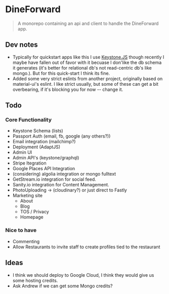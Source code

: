 # DineForward

> A monorepo containing an api and client to handle the DineForward app.

## Dev notes

- Typically for quickstart apps like this I use [Keystone.JS](https://www.keystonejs.com) though recently I maybe have fallen out of favor with it becuase I don'like the db schema it generates (it's better for relational db's not read-centric db's like mongo.). But for this quick-start I think its fine.
- Added some very strict eslints from another project, originally based on material-ui's eslint. I like strict usually, but some of these can get a bit overbearing, if it's blocking you for now -- change it.

## Todo

### Core Functionality

- Keystone Schema (lists)
- Passport Auth (email, fb, google (any others?))
- Email integration (mailchimp?)
- Deployment (AdaptJS)
- Admin UI
- Admin API's (keystone/graphql)
- Stripe Itegration
- Google Places API Integration
- (considering) algolia integration or mongo fulltext
- GetStream.io integration for social feed.
- Sanity.io integration for Content Management.
- PhotoUploading -> (cloudinary?) or just direct to Fastly
- Marketing site
  - About
  - Blog
  - TOS / Privacy
  - Homepage

### Nice to have

- Commenting
- Allow Restaurants to invite staff to create profiles tied to the restaurant

## Ideas

- I think we should deploy to Google Cloud, I think they would give us some hosting credits.
- Ask Andrew if we can get some Mongo credits?
